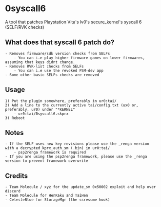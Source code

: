 # 0syscall6
A tool that patches Playstation Vita's lv0's secure_kernel's syscall 6 (SELF/RVK checks)

## What does that syscall 6 patch do?
	- Removes firmware/sdk version checks from SELFs
		- You can i.e play higher firmware games on lower firmwares, assuming that keys didnt change.
	- Removes RVK-list checks from SELFs
		- You can i.e use the revoked PSM-dev app
	- Some other basic SELFs checks are removed

## Usage
	1) Put the plugin somewhere, preferably in ur0:tai/
	2) Add a line to the currently active tai/config.txt (ux0 or, preferably, ur0) under "*KERNEL"
		- ur0:tai/0syscall6.skprx
	3) Reboot
	
## Notes
	- If the SELF uses new key revisions please use the _renga version with a decrypted kprx_auth_sm (.bin) in ur0:tai/
		- psp2renga framework is required
	- If you are using the psp2renga framework, please use the _renga version to prevent framework overwrite
	
## Credits
	- Team Molecule / xyz for the update_sm 0x50002 exploit and help over discord
	- Team Molecule for HenKaku and TaiHen
	- CelesteBlue for StorageMgr (the ssresume hook)